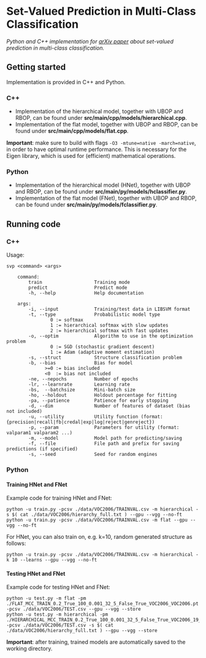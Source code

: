 # Set-Valued Prediction in Multi-Class Classification

*Python and C++ implementation for [arXiv paper](https://arxiv.org/abs/1906.08129) about set-valued prediction in multi-class classification.*

## Getting started

Implementation is provided in C++ and Python.

### C++

* Implementation of the hierarchical model, together with UBOP and RBOP, can be found under **src/main/cpp/models/hierarchical.cpp**.
* Implementation of the flat model, together with UBOP and RBOP, can be found under **src/main/cpp/models/flat.cpp**.

**Important**: make sure to build with flags `-O3 -mtune=native -march=native`, in order to have optimal runtime performance. This is necessary for the Eigen library, which is used for (efficient) mathematical operations.

### Python

* Implementation of the hierarchical model (HNet), together with UBOP and RBOP, can be found under **src/main/py/models/hclassifier.py**.
* Implementation of the flat model (FNet), together with UBOP and RBOP, can be found under **src/main/py/models/fclassifier.py**.

## Running code 

### C++

Usage: 
```
svp <command> <args>

    command:
        train                   Training mode
        predict                 Predict mode
        -h, --help              Help documentation
    
    args:
        -i, --input             Training/test data in LIBSVM format
        -t, --type              Probabilistic model type
                0 := softmax
                1 := hierarchical softmax with slow updates
                2 := hierarchical softmax with fast updates
        -o, --optim             Algorithm to use in the optimization problem
                0 := SGD (stochastic gradient descent)
                1 := Adam (adaptive moment estimation)
        -s, --struct            Structure classification problem
        -b, --bias              Bias for model 
              >=0 := bias included 
              <0  := bias not included 
        -ne, --nepochs          Number of epochs
        -lr, --learnrate        Learning rate 
        -bs,  --batchsize       Mini-batch size
        -ho, --holdout          Holdout percentage for fitting
        -pa, --patience         Patience for early stopping
        -d, --dim               Number of features of dataset (bias not included)
        -u, --utility           Utility function (format: {precision|recall|fb|credal|exp|log|reject|genreject})
        -p, --param             Parameters for utility (format: valparam1 valparam2 ...)
        -m, --model             Model path for predicting/saving
        -f, --file              File path and prefix for saving predictions (if specified)  
        -s, --seed              Seed for random engines       
```

### Python

#### Training HNet and FNet

Example code for training HNet and FNet:
```
python -u train.py -pcsv ./data/VOC2006/TRAINVAL.csv -m hierarchical -s $( cat ./data/VOC2006/hierarchy_full.txt ) --gpu --vgg --no-ft 
python -u train.py -pcsv ./data/VOC2006/TRAINVAL.csv -m flat --gpu --vgg --no-ft 
```
For HNet, you can also train on, e.g. k=10, random generated structure as follows:
```
python -u train.py -pcsv ./data/VOC2006/TRAINVAL.csv -m hierarchical -k 10 --learns --gpu --vgg --no-ft 
```

#### Testing HNet and FNet

Example code for testing HNet and FNet:
```
python -u test.py -m flat -pm ./FLAT_MCC_TRAIN_0.2_True_100_0.001_32_5_False_True_VOC2006_VOC2006.pt -pcsv ./data/VOC2006/TEST.csv --gpu --vgg --store 
python -u test.py -m hierarchical -pm ./HIERARCHICAL_MCC_TRAIN_0.2_True_100_0.001_32_5_False_True_VOC2006_19_False_0_VOC2006.pt -pcsv ./data/VOC2006/TEST.csv -s $( cat ./data/VOC2006/hierarchy_full.txt ) --gpu --vgg --store 
```
**Important**: after training, trained models are automatically saved to the working directory. 
